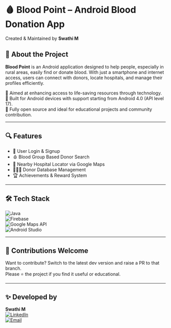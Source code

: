 # 🩸 Blood Point – Android Blood Donation App  
Created & Maintained by **Swathi M**

## 💫 About the Project  
**Blood Point** is an Android application designed to help people, especially in rural areas, easily find or donate blood. With just a smartphone and internet access, users can connect with donors, locate hospitals, and manage their profiles efficiently.

📱 Aimed at enhancing access to life-saving resources through technology.  
🎯 Built for Android devices with support starting from Android 4.0 (API level 17).  
🔧 Fully open source and ideal for educational projects and community contribution.

---

## 🔍 Features
- 📲 User Login & Signup  
- 🩸 Blood Group Based Donor Search  
- 🏥 Nearby Hospital Locator via Google Maps  
- 🧑‍🤝‍🧑 Donor Database Management  
- 🏆 Achievements & Reward System  

---

## 🛠 Tech Stack  
![Java](https://img.shields.io/badge/Java-ED8B00?style=for-the-badge&logo=openjdk&logoColor=white)  
![Firebase](https://img.shields.io/badge/Firebase-FFCA28?style=for-the-badge&logo=firebase&logoColor=black)  
![Google Maps API](https://img.shields.io/badge/Google%20Maps-4285F4?style=for-the-badge&logo=googlemaps&logoColor=white)  
![Android Studio](https://img.shields.io/badge/Android%20Studio-3DDC84?style=for-the-badge&logo=androidstudio&logoColor=white)

---


## 🤝 Contributions Welcome

Want to contribute? Switch to the latest dev version and raise a PR to that branch.  
Please ⭐ the project if you find it useful or educational.

---

## ✨ Developed by  
**Swathi M**  
[![LinkedIn](https://img.shields.io/badge/LinkedIn-%230077B5.svg?style=flat&logo=linkedin&logoColor=white)](https://www.linkedin.com/in/swathi-muralinathan/)  
[![Email](https://img.shields.io/badge/Email-D14836?logo=gmail&logoColor=white)](mailto:swathimuralinathan97@gmail.com)



<!-- Built with 💖 by Swathi M -->

